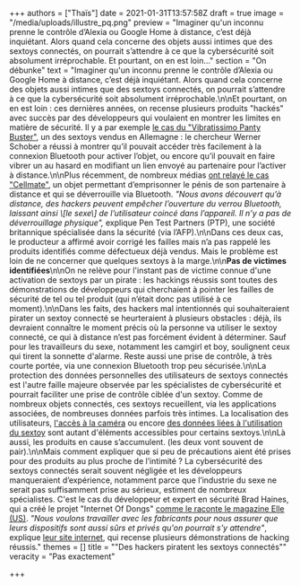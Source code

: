 +++
authors = ["Thaïs"]
date = 2021-01-31T13:57:58Z
draft = true
image = "/media/uploads/illustre_pq.png"
preview = "Imaginer qu'un inconnu prenne le contrôle d’Alexia ou Google Home à distance, c’est déjà inquiétant. Alors quand cela concerne des objets aussi intimes que des sextoys connectés, on pourrait s’attendre à ce que la cybersécurité soit absolument irréprochable. Et pourtant, on en est loin..."
section = "On débunke"
text = "Imaginer qu'un inconnu prenne le contrôle d’Alexia ou Google Home à distance, c’est déjà inquiétant. Alors quand cela concerne des objets aussi intimes que des sextoys connectés, on pourrait s’attendre à ce que la cybersécurité soit absolument irréprochable.\n\nEt pourtant, on en est loin : ces dernières années, on recense plusieurs produits  \"hackés\" avec succès par des développeurs qui voulaient en montrer les limites en matière de sécurité. Il y a par exemple [le cas du \"Vibratissimo Panty Buster\"](https://www.lemonde.fr/pixels/article/2018/12/30/pirater-des-sextoys-connectes-une-partie-de-plaisir_5403696_4408996.html), un des sextoys vendus en Allemagne : le chercheur Werner Schober a réussi à montrer qu’il pouvait accéder très facilement à la connexion Bluetooth pour activer l’objet, ou encore qu’il pouvait en faire vibrer un au hasard en modifiant un lien envoyé au partenaire pour l’activer à distance.\n\nPlus récemment, de nombreux médias [ont relayé le cas \"Cellmate\"](https://techno.konbini.com/fr/societe/un-appareil-connecte-de-chastete-masculine-vulnerable-aux-hackers/), un objet permettant d’emprisonner le pénis de son partenaire à distance et qui se déverrouille via Bluetooth. _\"Nous avons découvert qu’à distance, des hackers peuvent empêcher l’ouverture du verrou Bluetooth, laissant ainsi \\[le sexe\\] de l’utilisateur coincé dans l’appareil. Il n’y a pas de déverrouillage physique\",_ explique Pen Test Partners (PTP), une société britannique spécialisée dans la sécurité (via l’AFP).\n\nDans ces deux cas, le producteur a affirmé avoir corrigé les failles mais n’a pas rappelé les produits identifiés comme défectueux déjà vendus. Mais le problème est loin de ne concerner que quelques sextoys à la marge.\n\n**Pas de victimes identifiées**\n\nOn ne relève pour l'instant pas de victime connue d'une activation de sextoys par un pirate : les hackings réussis sont toutes des démonstrations de développeurs qui cherchaient à pointer les failles de sécurité de tel ou tel produit (qui n’était donc pas utilisé à ce moment).\n\nDans les faits, des hackers mal intentionnés qui souhaiteraient pirater un sextoy connecté se heurteraient à plusieurs obstacles : déjà, ils devraient connaître le moment précis où la personne va utiliser le sextoy connecté, ce qui à distance n’est pas forcément évident à déterminer. Sauf pour les travailleurs du sexe, notamment les camgirl et boy, soulignent ceux qui tirent la sonnette d'alarme. Reste aussi une prise de contrôle, à très courte portée, via une connexion Bluetooth trop peu sécurisée.\n\nLa protection des données personnelles des utilisateurs de sextoys connectés est l'autre faille majeure observée par les spécialistes de cybersécurité et pourrait faciliter une prise de contrôle ciblée d'un sextoy. Comme de nombreux objets connectés, ces sextoys recueillent, via les applications associées, de nombreuses données parfois très intimes. La localisation des utilisateurs, [l'accès à la caméra](https://www.generation-nt.com/hack-faille-piratage-sextoy-connecte-camera-actualite-1941292.html) ou encore [des données liées à l'utilisation du sextoy]( \"https://www.wired.com/story/internet-connected-sex-toys-security/\") sont autant d'éléments accessibles pour certains sextoys.\n\nLà aussi, les produits en cause s’accumulent. (les deux vont souvent de pair).\n\nMais comment expliquer que si peu de précautions aient été prises pour des produits au plus proche de l’intimité ? La cybersécurité des sextoys connectés serait souvent négligée et les développeurs manqueraient d’expérience, notamment parce que l’industrie du sexe ne serait pas suffisamment prise au sérieux, estiment de nombreux spécialistes. C'est le cas du développeur et expert en sécurité Brad Haines, qui a créé le projet \"Internet Of Dongs\" [comme le raconte le magazine Elle (US)](https://www.elle.com/culture/tech/a28846210/smart-sex-toy-dildo-butt-plug-hacking/). _\"Nous voulons travailler avec les fabricants pour nous assurer que leurs dispositifs sont aussi sûrs et privés qu'on pourrait s'y attendre\"_, explique [leur site internet](https://internetofdon.gs/about/), qui recense plusieurs démonstrations de hacking réussis."
themes = []
title = "\"Des hackers piratent les sextoys connectés\""
veracity = "Pas exactement"

+++
